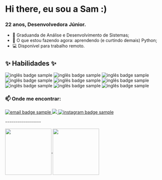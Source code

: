 # Hi there, eu sou a Sam :)
### 22 anos, Desenvolvedora Júnior.

- 📓 Graduanda de Análise e Desenvolvimento de Sistemas;
- 🌱 O que estou fazendo agora: aprendendo (e curtindo demais) Python;
- 💻 Disponível para trabalho remoto.

## ✨ Habilidades ✨
<div>
  <img src="https://img.shields.io/badge/Inglês%20Avançado-434d58?&style=for-the-badge" alt="inglês badge sample"/>
  <img src="https://img.shields.io/badge/Organização-CAAF5B?&style=for-the-badge" alt="inglês badge sample"/>
  <img src="https://img.shields.io/badge/Trabalho%20em%20Equipe-c33670?&style=for-the-badge" alt="inglês badge sample"/> <br>
  <img src="https://img.shields.io/badge/Git-F05032?&style=for-the-badge" alt="inglês badge sample"/>
  <img src="https://img.shields.io/badge/GitHub-181717?&style=for-the-badge" alt="inglês badge sample"/>
  <img src="https://img.shields.io/badge/HTML5-E34F26?&style=for-the-badge" alt="inglês badge sample"/>
  <img src="https://img.shields.io/badge/CSS3-1572B6?&style=for-the-badge" alt="inglês badge sample"/>
  <img src="https://img.shields.io/badge/Python-3776AB?&style=for-the-badge" alt="inglês badge sample"/>
  <img src="https://img.shields.io/badge/JavaScript-F7DF1E?&style=for-the-badge" alt="inglês badge sample"/>
</div>

<!-- Badges redes sociais -->
### 📫 Onde me encontrar:
<a href="sammaravs@outlook.com">
  <img src="https://img.shields.io/badge/email-0078D4?logo=microsoftoutlook&logoColor=white&style=for-the-badge" alt="email badge sample"/>  
</a>

<a href="https://www.linkedin.com/in/sammaravalente/">
    <img src="https://img.shields.io/badge/linkedin-%230077B5.svg?&style=for-the-badge&logo=linkedin&logoColor=white" />
  </a>

<a href="https://www.instagram.com/samsvalente/">
    <img src="https://img.shields.io/badge/instagram-E4405F?logo=instagram&logoColor=white&style=for-the-badge" alt="instagram badge sample"/>
  </a>

<br>
<p>------------------</p>
<!-- Cards Git stats -->
<a href="https://github.com/sammaravalente/">
  <img height=150 align="center" src="https://github-readme-stats.vercel.app/api?username=sammaravalente&show_icons=true&theme=bear&icon_color=purple&hide=stars"/>
</a>

<a href="https://github.com/sammaravalente">
  <img height=150 align="center" src="https://github-readme-stats.vercel.app/api/top-langs/?username=sammaravalente&layout=compact&show_icons=true&theme=bear&icon_color=purple" />
</a>

